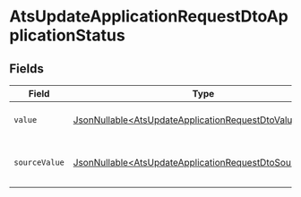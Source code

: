 # AtsUpdateApplicationRequestDtoApplicationStatus


## Fields

| Field                                                                                                                            | Type                                                                                                                             | Required                                                                                                                         | Description                                                                                                                      | Example                                                                                                                          |
| -------------------------------------------------------------------------------------------------------------------------------- | -------------------------------------------------------------------------------------------------------------------------------- | -------------------------------------------------------------------------------------------------------------------------------- | -------------------------------------------------------------------------------------------------------------------------------- | -------------------------------------------------------------------------------------------------------------------------------- |
| `value`                                                                                                                          | [JsonNullable\<AtsUpdateApplicationRequestDtoValue>](../../models/components/AtsUpdateApplicationRequestDtoValue.md)             | :heavy_minus_sign:                                                                                                               | The status of the application.                                                                                                   | hired                                                                                                                            |
| `sourceValue`                                                                                                                    | [JsonNullable\<AtsUpdateApplicationRequestDtoSourceValue>](../../models/components/AtsUpdateApplicationRequestDtoSourceValue.md) | :heavy_minus_sign:                                                                                                               | The source value of the application status.                                                                                      | Hired                                                                                                                            |